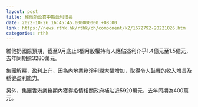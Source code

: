 ```yaml
---
layout: post
title: 維他奶盈喜中期盈利增長
date: 2022-10-26 16:45:45.000000000 +08:00
link: https://news.rthk.hk/rthk/ch/component/k2/1672792-20221026.htm
categories: rthk
---
```


維他奶國際預期，截至9月底止6個月股權持有人應佔溢利介乎1.4億元至1.5億元，去年同期逾3280萬元。

集團解釋，盈利上升，因為內地業務淨利潤大幅增加，取得令人鼓舞的收入增長及穩健盈利能力。

另外，集團香港業務期內獲得疫情相關政府補貼近5920萬元，去年同期為400萬元。
